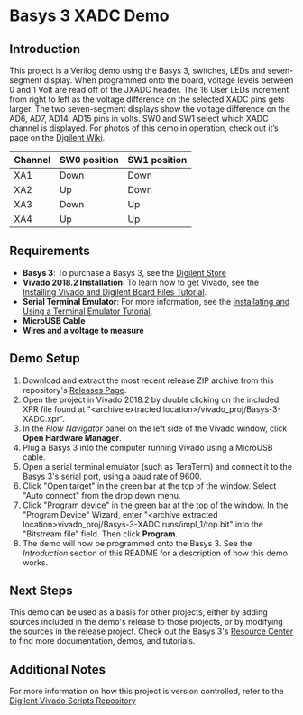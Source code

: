 Basys 3 XADC  Demo
==============
  
Introduction
--------------
This project is a Verilog demo using the Basys 3, switches, LEDs and seven-segment display. When programmed onto the board, voltage levels between 0 and 1 Volt are read off of the JXADC header. The 16 User LEDs increment from right to left as the voltage difference on the selected XADC pins gets larger. The two seven-segment displays show the voltage difference on the AD6, AD7, AD14, AD15 pins in volts. SW0 and SW1 select which XADC channel is displayed. For photos of this demo in operation, check out it’s page on the [Digilent Wiki](https://reference.digilentinc.com/learn/programmable-logic/tutorials/basys-3-xadc/start).
 
 
| Channel | SW0 position| SW1 position |
| ------- | ----------- | ------------ |
| XA1     |    Down     |  Down        |
| XA2     |    Up       |  Down        |
| XA3     |    Down     |  Up          |
| XA4     |    Up       |  Up          |
  
 Requirements
--------------
* **Basys 3**: To purchase a Basys 3, see the [Digilent Store](https://store.digilentinc.com/basys-3-artix-7-fpga-trainer-board-recommended-for-introductory-users/)
* **Vivado 2018.2 Installation**: To learn how to get Vivado, see the [Installing Vivado and Digilent Board Files Tutorial](https://reference.digilentinc.com/vivado/installing-vivado/start).
* **Serial Terminal Emulator**: For more information, see the [Installating and Using a Terminal Emulator Tutorial](https://reference.digilentinc.com/learn/programmable-logic/tutorials/tera-term).
* **MicroUSB Cable**
* **Wires and a voltage to measure**

Demo Setup
--------------
1. Download and extract the most recent release ZIP archive from this repository's [Releases Page](https://github.com/Digilent/Basys-3-XADC/releases).
2. Open the project in Vivado 2018.2 by double clicking on the included XPR file found at "\<archive extracted location\>/vivado_proj/Basys-3-XADC.xpr".
3. In the *Flow Navigator* panel on the left side of the Vivado window, click **Open Hardware Manager**.
4. Plug a Basys 3 into the computer running Vivado using a MicroUSB cable.
5. Open a serial terminal emulator (such as TeraTerm) and connect it to the Basys 3's serial port, using a baud rate of 9600.
6. Click "Open target" in the green bar at the top of the window. Select "Auto connect" from the drop down menu.
7. Click "Program device" in the green bar at the top of the window. In the "Program Device" Wizard, enter "\<archive extracted location\>vivado_proj/Basys-3-XADC.runs/impl_1/top.bit" into the "Bitstream file" field. Then click **Program**.
8. The demo will now be programmed onto the Basys 3. See the *Introduction* section of this README for a description of how this demo works.

Next Steps
--------------
This demo can be used as a basis for other projects, either by adding sources included in the demo's release to those projects, or by modifying the sources in the release project. Check out the Basys 3's [Resource Center](https://reference.digilentinc.com/reference/programmable-logic/basys-3/start?redirect=1) to find more documentation, demos, and tutorials.

Additional Notes
--------------
For more information on how this project is version controlled, refer to the [Digilent Vivado Scripts Repository](https://github.com/digilent/digilent-vivado-scripts)
